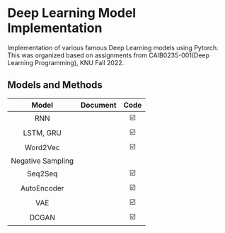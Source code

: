 # Deep Learning Model Implementation
Implementation of various famous Deep Learning models using Pytorch. This was organized based on assignments from CAIB0235-001(Deep Learning Programming), KNU Fall 2022.

## Models and Methods
|      Model      |Document|Code|
|:---------------:|:------:|:--:|
|       RNN       |        | ☑️  |
|    LSTM, GRU    |        | ☑️  |
|    Word2Vec     |        | ☑️  |
|Negative Sampling|        |    |
|    Seq2Seq      |        | ☑️  |
|   AutoEncoder   |        | ☑️  |
|       VAE       |        | ☑️  |
|      DCGAN      |        | ☑️  |

